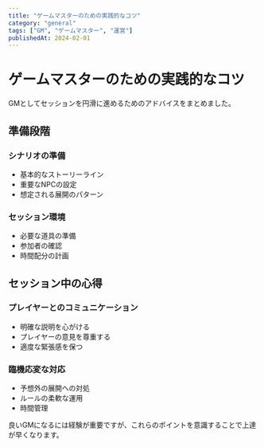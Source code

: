 ```yaml
---
title: "ゲームマスターのための実践的なコツ"
category: "general"
tags: ["GM", "ゲームマスター", "運営"]
publishedAt: 2024-02-01
---
```


# ゲームマスターのための実践的なコツ

GMとしてセッションを円滑に進めるためのアドバイスをまとめました。

## 準備段階

### シナリオの準備
- 基本的なストーリーライン
- 重要なNPCの設定
- 想定される展開のパターン

### セッション環境
- 必要な道具の準備
- 参加者の確認
- 時間配分の計画

## セッション中の心得

### プレイヤーとのコミュニケーション
- 明確な説明を心がける
- プレイヤーの意見を尊重する
- 適度な緊張感を保つ

### 臨機応変な対応
- 予想外の展開への対処
- ルールの柔軟な運用
- 時間管理

良いGMになるには経験が重要ですが、これらのポイントを意識することで上達が早くなります。
